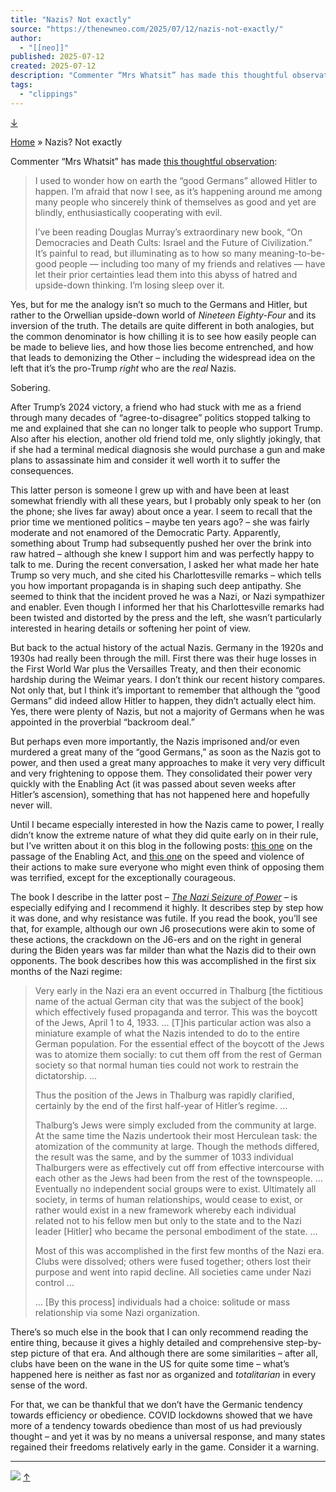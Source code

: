 ```yaml
---
title: "Nazis? Not exactly"
source: "https://thenewneo.com/2025/07/12/nazis-not-exactly/"
author:
  - "[[neo]]"
published: 2025-07-12
created: 2025-07-12
description: "Commenter “Mrs Whatsit” has made this thoughtful observation: I used to wonder how on earth the “good Germans” allowed Hitler to happen. I’m afraid that now I see, as it’s happening around me among many people who sincerely think of … Continue reading →"
tags:
  - "clippings"
---
```

[↓](https://thenewneo.com/2025/07/12/nazis-not-exactly/#page-bottom)

[Home](https://thenewneo.com/) » Nazis? Not exactly

Commenter “Mrs Whatsit” has made [this thoughtful observation](https://thenewneo.com/2025/07/11/forgetting-what-doesnt-fit-your-preferred-narrative/#comment-2811060):

> I used to wonder how on earth the “good Germans” allowed Hitler to happen. I’m afraid that now I see, as it’s happening around me among many people who sincerely think of themselves as good and yet are blindly, enthusiastically cooperating with evil.
> 
> I’ve been reading Douglas Murray’s extraordinary new book, “On Democracies and Death Cults: Israel and the Future of Civilization.” It’s painful to read, but illuminating as to how so many meaning-to-be-good people — including too many of my friends and relatives — have let their prior certainties lead them into this abyss of hatred and upside-down thinking. I’m losing sleep over it.

Yes, but for me the analogy isn’t so much to the Germans and Hitler, but rather to the Orwellian upside-down world of *Nineteen Eighty-Four* and its inversion of the truth. The details are quite different in both analogies, but the common denominator is how chilling it is to see how easily people can be made to believe lies, and how those lies become entrenched, and how that leads to demonizing the Other – including the widespread idea on the left that it’s the pro-Trump *right* who are the *real* Nazis.

Sobering.

After Trump’s 2024 victory, a friend who had stuck with me as a friend through many decades of “agree-to-disagree” politics stopped talking to me and explained that she can no longer talk to people who support Trump. Also after his election, another old friend told me, only slightly jokingly, that if she had a terminal medical diagnosis she would purchase a gun and make plans to assassinate him and consider it well worth it to suffer the consequences.

This latter person is someone I grew up with and have been at least somewhat friendly with all these years, but I probably only speak to her (on the phone; she lives far away) about once a year. I seem to recall that the prior time we mentioned politics – maybe ten years ago? – she was fairly moderate and not enamored of the Democratic Party. Apparently, something about Trump had subsequently pushed her over the brink into raw hatred – although she knew I support him and was perfectly happy to talk to me. During the recent conversation, I asked her what made her hate Trump so very much, and she cited his Charlottesville remarks – which tells you how important propaganda is in shaping such deep antipathy. She seemed to think that the incident proved he was a Nazi, or Nazi sympathizer and enabler. Even though I informed her that his Charlottesville remarks had been twisted and distorted by the press and the left, she wasn’t particularly interested in hearing details or softening her point of view.

But back to the actual history of the actual Nazis. Germany in the 1920s and 1930s had really been through the mill. First there was their huge losses in the First World War plus the Versailles Treaty, and then their economic hardship during the Weimar years. I don’t think our recent history compares. Not only that, but I think it’s important to remember that although the “good Germans” did indeed allow Hitler to happen, they didn’t actually elect him. Yes, there were plenty of Nazis, but not a majority of Germans when he was appointed in the proverbial “backroom deal.”

But perhaps even more importantly, the Nazis imprisoned and/or even murdered a great many of the “good Germans,” as soon as the Nazis got to power, and then used a great many approaches to make it very very difficult and very frightening to oppose them. They consolidated their power very quickly with the Enabling Act (it was passed about seven weeks after Hitler’s ascension), something that has not happened here and hopefully never will.

Until I became especially interested in how the Nazis came to power, I really didn’t know the extreme nature of what they did quite early on in their rule, but I’ve written about it on this blog in the following posts: [this one](https://thenewneo.com/2010/03/24/unhappy-historic-anniversary-yesterday-the-enabling-act-of-1933/) on the passage of the Enabling Act, and [this one](https://thenewneo.com/2015/01/17/i-think-i-need-to-read-these-books-on-nazi-germany/) on the speed and violence of their actions to make sure everyone who might even think of opposing them was terrified, except for the exceptionally courageous.

The book I describe in the latter post – [*The Nazi Seizure of Power*](https://amzn.to/40NnnC5) – is especially edifying and I recommend it highly. It describes step by step how it was done, and why resistance was futile. If you read the book, you’ll see that, for example, although our own J6 prosecutions were akin to some of these actions, the crackdown on the J6-ers and on the right in general during the Biden years was far milder than what the Nazis did to their own opponents. The book describes how this was accomplished in the first six months of the Nazi regime:

> Very early in the Nazi era an event occurred in Thalburg \[the fictitious name of the actual German city that was the subject of the book\] which effectively fused propaganda and terror. This was the boycott of the Jews, April 1 to 4, 1933. … \[T\]his particular action was also a miniature example of what the Nazis intended to do to the entire German population. For the essential effect of the boycott of the Jews was to atomize them socially: to cut them off from the rest of German society so that normal human ties could not work to restrain the dictatorship. …
> 
> Thus the position of the Jews in Thalburg was rapidly clarified, certainly by the end of the first half-year of Hitler’s regime. …
> 
> Thalburg’s Jews were simply excluded from the community at large. At the same time the Nazis undertook their most Herculean task: the atomization of the community at large. Though the methods differed, the result was the same, and by the summer of 1033 individual Thalburgers were as effectively cut off from effective intercourse with each other as the Jews had been from the rest of the townspeople. …Eventually no independent social groups were to exist. Ultimately all society, in terms of human relationships, would cease to exist, or rather would exist in a new framework whereby each individual related not to his fellow men but only to the state and to the Nazi leader \[Hitler\] who became the personal embodiment of the state. …
> 
> Most of this was accomplished in the first few months of the Nazi era. Clubs were dissolved; others were fused together; others lost their purpose and went into rapid decline. All societies came under Nazi control …
> 
> … \[By this process\] individuals had a choice: solitude or mass relationship via some Nazi organization.

There’s so much else in the book that I can only recommend reading the entire thing, because it gives a highly detailed and comprehensive step-by-step picture of that era. And although there are some similarities – after all, clubs have been on the wane in the US for quite some time – what’s happened here is neither as fast nor as organized and *totalitarian* in every sense of the word.

For that, we can be thankful that we don’t have the Germanic tendency towards efficiency or obedience. COVID lockdowns showed that we have more of a tendency towards obedience than most of us had previously thought – and yet it was by no means a universal response, and many states regained their freedoms relatively early in the game. Consider it a warning.

---

![](https://c.statcounter.com/11634163/0/38715d84/1/)  [↑](https://thenewneo.com/2025/07/12/nazis-not-exactly/#page-top)